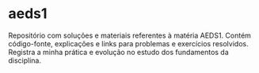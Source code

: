 # aeds1
 Repositório com soluções e materiais referentes à matéria AEDS1. Contém código-fonte, explicações e links para problemas e exercícios resolvidos. Registra a minha prática e evolução no estudo dos fundamentos da disciplina.
